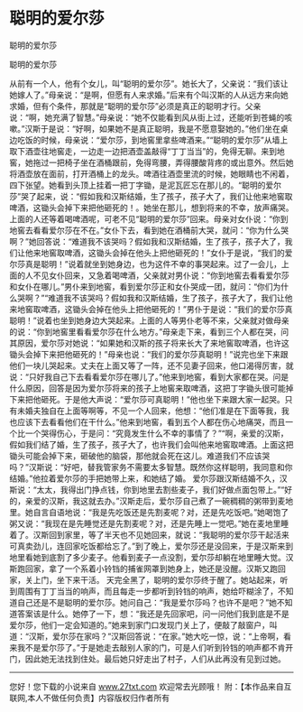 # 聪明的爱尔莎

聪明的爱尔莎

聪明的爱尔莎 

从前有一个人，他有个女儿，叫“聪明的爱尔莎”。她长大了，父亲说：“我们该让她嫁人了。”母亲说：“是啊，但愿有人来求婚。”后来有个叫汉斯的人从远方来向她求婚，但有个条件，那就是“聪明的爱尔莎”必须是真正的聪明才行。父亲说：“啊，她充满了智慧。”母亲说：“她不仅能看到风从街上过，还能听到苍蝇的咳嗽。”汉斯于是说：“好啊，如果她不是真正聪明，我是不愿意娶她的。”他们坐在桌边吃饭的时候，母亲说：“爱尔莎，到地窖里拿些啤酒来。”“聪明的爱尔莎”从墙上取下酒壶往地窖走，一边走一边把酒壶盖敲得“丁丁当当”的，免得无聊。来到地窖，她拖过一把椅子坐在酒桶跟前，免得弯腰，弄得腰酸背疼的或出意外。然后她将酒壶放在面前，打开酒桶上的龙头。啤酒往酒壶里流的时候，她眼睛也不闲着，四下张望。她看到头顶上挂着一把丁字锄，是泥瓦匠忘在那儿的。“聪明的爱尔莎”哭了起来，说：“假如我和汉斯结婚，生了孩子，孩子大了，我们让他来地窖取啤酒，这锄头会掉下来把他砸死的！。她坐在那儿，想到将来的不幸，放声痛哭。上面的人还等着喝啤酒呢，可老不见“聪明的爱尔莎”回来。母亲对女仆说：“你到地窖去看看爱尔莎在不在。”女仆下去，看到她在酒桶前大哭，就问：“你为什么哭啊？”她回答说：“难道我不该哭吗？假如我和汉斯结婚，生了孩子，孩子大了，我们让他来地窖取啤酒，这锄头会掉在他头上把他砸死的！”女仆于是说，“我们的爱尔莎真是聪明！”说着就坐到她身边，也为这件不幸的事哭起来。过了一会儿，上面的人不见女仆回来，又急着喝啤酒，父亲就对男仆说：“你到地窖去看看爱尔莎和女仆在哪儿。”男仆来到地窖，看到爱尔莎正和女仆哭成一团，就问：“你们为什么哭啊？”“难道我不该哭吗？假如我和汉斯结婚，生了孩子，孩子大了，我们让他来地窖取啤酒，这锄头会掉在他头上把他砸死的！”男仆于是说：“我们的爱尔莎真聪明！”说着也坐到她身边大哭起来。上面的人等男仆老等不来，父亲就对做母亲的说：“你到地窖里看看爱尔莎在什么地方。”母亲走下来，看到三个人都在哭，问其原因，爱尔莎对她说：“如果她和汉斯的孩子将来长大了来地窖取啤酒，也许这锄头会掉下来把他砸死的！”母亲也说：“我们的爱尔莎真聪明！”说完也坐下来跟他们一块儿哭起来。丈夫在上面又等了一阵，还不见妻子回来，他口渴得厉害，就说：“只好我自己下去看看爱尔莎在哪儿了。”他来到地窖，看到大家都在哭。问是什么原因，回答是因为爱尔莎将来的孩子上地窖来取啤酒，这把丁字锄头很可能掉下来把他砸死。于是他大声说：“爱尔莎可真聪明！”他也坐下来跟大家一起哭。只有未婚夫独自在上面等啊等，不见一个人回来，他想：“他们准是在下面等我，我也应该下去看看他们在干什么。”他来到地窖，看到五个人都在伤心地痛哭，而且一个比一个哭得伤心，于是问：“究竟发生什么不幸的事情了？”“啊，亲爱的汉斯，假如我们结了婚，生了孩子，孩子大了，也许我们会叫他来地窖取啤酒。上面这把锄头可能会掉下来，砸破他的脑袋，那他就会死在这儿。难道我们不应该哭吗？”汉斯说：“好吧，替我管家务不需要太多智慧。既然你这样聪明，我同意和你结婚。”他拉着爱尔莎的手把她带上来，和她结了婚。 
爱尔莎跟汉斯结婚不久，汉斯说：“太太，我得出门挣点钱，你到地里去割些麦子，我们好做点面包带上。”“好的，亲爱的汉斯，我这就去办。”汉斯走后，爱尔莎自己煮了一碗稠稠的粥带到麦地里。她自言自语地说：“我是先吃饭还是先割麦呢？对，还是先吃饭吧。”她喝饱了粥又说：“我现在是先睡觉还是先割麦呢？对，还是先睡上一觉吧。”她在麦地里睡着了。汉斯回到家里，等了半天也不见她回来，就说：“我聪明的爱尔莎干起活来可真卖劲儿，连回家吃饭都给忘了。”到了晚上，爱尔莎还是没回来，于是汉斯来到地里看她到底割了多少麦子。他看到麦子一点没割，爱尔莎却躺在地里睡大觉。汉斯跑回家，拿了一个系着小铃铛的捕雀网罩到她身上，她还是没醒。汉斯又跑回家，关上门，坐下来干活。 
天完全黑了，聪明的爱尔莎终于醒了。她站起来，听到周围有丁丁当当的响声，而且每走一步都听到铃铛的响声，她给吓糊涂了，不知道自己还是不是聪明的爱尔莎。她问自己：“我是爱尔莎吗？也许不是吧？”她不知道答案该是什么。她停了一下，想：“我还是先回家吧，问一问他们我到底是不是爱尔莎，他们一定会知道的。”她来到家门口发现门关上了，便敲了敲窗户，叫道：“汉斯，爱尔莎在家吗？”汉斯回答说：“在家。”她大吃一惊，说：“上帝啊，看来我不是爱尔莎了。”于是她走去敲别人家的门，可是人们听到铃铛的响声都不肯开门，因此她无法找到住处。最后她只好走出了村子，人们从此再没有见到过她。 

                  
--------------------
您好！您下载的小说来自 www.27txt.com 欢迎常去光顾哦！
附：【本作品来自互联网,本人不做任何负责】内容版权归作者所有